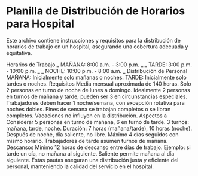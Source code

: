 

# Planilla de Distribución de Horarios para Hospital #
Este archivo contiene instrucciones y requisitos para la distribución de horarios de trabajo en un hospital, asegurando una cobertura adecuada y equitativa.

Horarios de Trabajo
_ MAÑANA: 8:00 a.m. - 3:00 p.m. _
_ TARDE: 3:00 p.m. - 10:00 p.m. _
_ NOCHE: 10:00 p.m. - 8:00 a.m. _
Distribución de Personal
MAÑANA: Inicialmente solo mañanas o noches.
TARDE: Inicialmente solo tardes o noches.
Requisitos
Media mensual aproximada de 140 horas.
Solo 2 personas en turno de noche de lunes a domingo.
Idealmente 2 personas en turnos de mañana y tarde; pueden ser 3 en circunstancias especiales.
Trabajadores deben hacer 1 noche/semana, con excepción rotativa para noches dobles.
Fines de semana se trabajan completos o se libran completos.
Vacaciones no influyen en la distribución.
Aspectos a Considerar
5 personas en turno de mañana, 6 en turno de tarde.
3 turnos: mañana, tarde, noche.
Duración: 7 horas (mañana/tarde), 10 horas (noche).
Después de noche, día saliente, no libre.
Máximo 4 días seguidos con mismo horario.
Trabajadores de tarde asumen turnos de mañana.
Descansos
Mínimo 12 horas de descanso entre días de trabajo.
Ejemplo: si tarde un día, no mañana al siguiente. Saliente permite mañana al día siguiente.
Estas pautas aseguran una distribución justa y eficiente del personal, manteniendo la calidad del servicio en el hospital.
